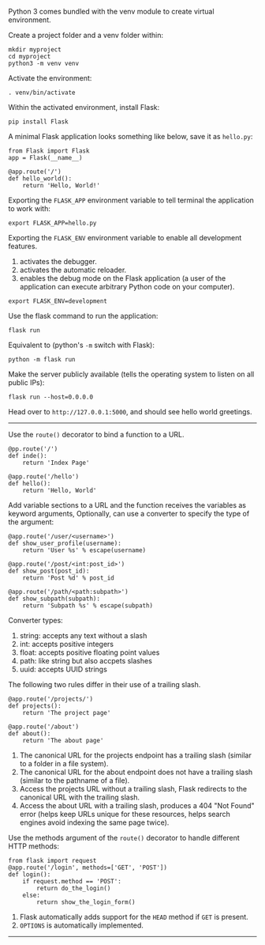 Python 3 comes bundled with the venv module to create virtual environment.

Create a project folder and a venv folder within:
```
mkdir myproject
cd myproject
python3 -m venv venv
```

Activate the environment:
```
. venv/bin/activate
```

Within the activated environment, install Flask:
```
pip install Flask
```

A minimal Flask application looks something like below, save it as `hello.py`:
```
from Flask import Flask
app = Flask(__name__)

@app.route('/')
def hello_world():
    return 'Hello, World!'
```

Exporting the `FLASK_APP` environment variable to tell terminal the application to work with:
```
export FLASK_APP=hello.py
```

Exporting the `FLASK_ENV` environment variable to enable all development features.
1) activates the debugger.
2) activates the automatic reloader.
3) enables the debug mode on the Flask application (a user of the application can execute arbitrary Python code on your computer).
```
export FLASK_ENV=development
```

Use the flask command to run the application:
```
flask run
```

Equivalent to (python's `-m` switch with Flask):
```
python -m flask run
```

Make the server publicly available (tells the operating system to listen on all public IPs):
```
flask run --host=0.0.0.0
```

Head over to `http://127.0.0.1:5000`, and should see hello world greetings.

---

Use the `route()` decorator to bind a function to a URL.
```
@pp.route('/')
def inde():
    return 'Index Page'
    
@app.route('/hello')
def hello():
    return 'Hello, World'
```

Add variable sections to a URL and the function receives the variables as keyword arguments,
Optionally, can use a converter to specify the type of the argument:
```
@app.route('/user/<username>')
def show_user_profile(username):
    return 'User %s' % escape(username)
    
@app.route('/post/<int:post_id>')
def show_post(post_id):
    return 'Post %d' % post_id
    
@app.route('/path/<path:subpath>')
def show_subpath(subpath):
    return 'Subpath %s' % escape(subpath)
```

Converter types:
1) string: accepts any text without a slash
2) int: accepts positive integers
3) float: accepts positive floating point values
4) path: like string but also accpets slashes
5) uuid: accepts UUID strings

The following two rules differ in their use of a trailing slash.
```
@app.route('/projects/')
def projects():
    return 'The project page'

@app.route('/about')
def about():
    return 'The about page'
```
1) The canonical URL for the projects endpoint has a trailing slash (similar to a folder in a file system).
2) The canonical URL for the about endpoint does not have a trailing slash (similar to the pathname of a file).
3) Access the projects URL without a trailing slash, Flask redirects to the canonical URL with the trailing slash.
4) Access the about URL with a trailing slash, produces a 404 "Not Found" error (helps keep URLs unique for these resources, helps search engines avoid indexing the same page twice). 

Use the methods argument of the `route()` decorator to handle different HTTP methods:
```
from flask import request
@app.route('/login', methods=['GET', 'POST'])
def login():
    if request.method == 'POST':
        return do_the_login()
    else:
        return show_the_login_form()
```
1) Flask automatically adds support for the `HEAD` method if `GET` is present.
2) `OPTIONS` is automatically implemented.

---






